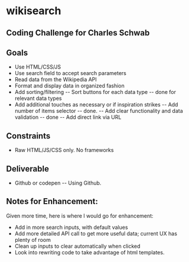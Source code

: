 # wikisearch
## Coding Challenge for Charles Schwab

## Goals
- Use HTML/CSS/JS
- Use search field to accept search parameters
- Read data from the Wikipedia API
- Format and display data in organized fashion
- Add sorting/filtering
-- Sort buttons for each data type -- done for relevant data types
- Add additional touches as necessary or if inspiration strikes
-- Add number of items selector -- done.
-- Add clear functionality and data validation -- done
-- Add direct link via URL
## Constraints
- Raw HTML/JS/CSS only. No frameworks

## Deliverable
- Github or codepen -- Using Github.


## Notes for Enhancement:
Given more time, here is where I would go for enhancement:
- Add in more search inputs, with default values
- Add more detailed API call to get more useful data; current UX has plenty of room
- Clean up inputs to clear automatically when clicked
- Look into rewriting code to take advantage of html templates.